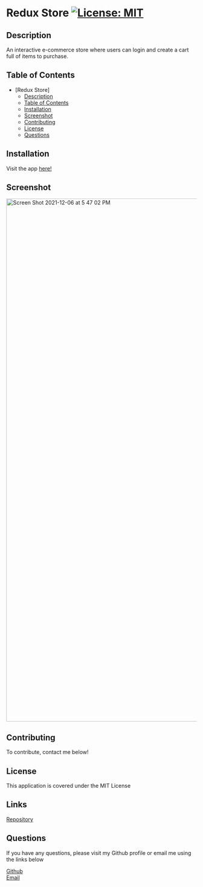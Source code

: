 # Redux Store [![License: MIT](https://img.shields.io/badge/License-MIT-yellow.svg)](https://opensource.org/licenses/MIT)

## Description
An interactive e-commerce store where users can login and create a cart full of items to purchase.

## Table of Contents
- [Redux Store]
  - [Description](#description)
  - [Table of Contents](#table-of-contents)
  - [Installation](#installation)
  - [Screenshot](#screenshot)
  - [Contributing](#contributing)
  - [License](#license)
  - [Questions](#questions)

## Installation
Visit the app [here!](https://salty-gorge-04119.herokuapp.com/)
## Screenshot
<img width="1383" alt="Screen Shot 2021-12-06 at 5 47 02 PM" src="https://user-images.githubusercontent.com/89818334/144951421-5ad571fc-d65f-42c2-9f11-98485fe78467.png">

## Contributing
To contribute, contact me below!
## License
This application is covered under the MIT License
## Links
[Repository](https://github.com/deannaboiani/redux-store)  
## Questions
If you have any questions, please visit my Github profile or email me using the links below

[Github](https://github.com/deannaboiani)  
[Email](mailto:deannaboiani@gmail.com)
